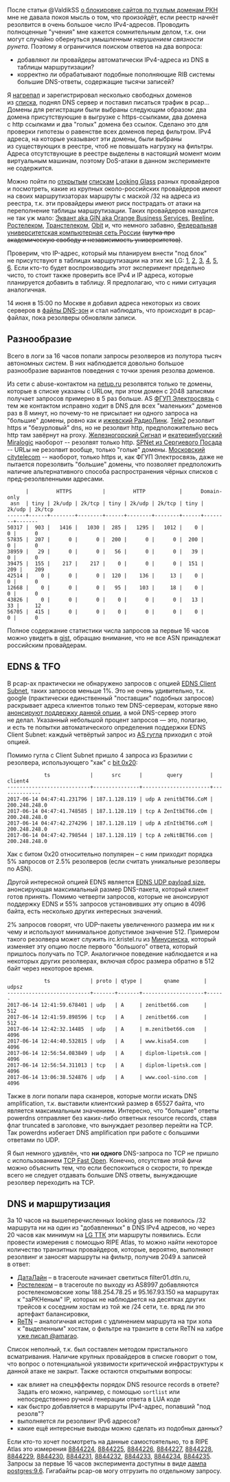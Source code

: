 После статьи @ValdikSS [о блокировке сайтов по тухлым доменам РКН](https://geektimes.ru/post/289947/) мне не давала покоя мысль о том, что произойдёт, если реестр начнёт резолвится в очень большое число IPv4-адресов.  Проводить полноценные "учения" мне кажется сомнительным делом, т.к. они могут случайно обернуться *умышленным нарушением связности рунета*. Поэтому я ограничился поиском ответов на два вопроса:
- добавляют ли провайдеры автоматически IPv4-адреса из DNS в таблицы маршрутизации?
- корректно ли обрабатывают подобные пополняющие RIB системы большие DNS-ответы, содержащие тысячи записей?

Я [нагрепал](https://github.com/darkk/where-is-resolver/tree/master/z-i) и зарегистрировал несколько свободных доменов из [списка](https://github.com/zapret-info/z-i/), поднял DNS сервер и поставил писаться трафик в pcap...
<cut/>
Домены для регистрации были выбраны следующим образом: два домена присутствующие в выгрузке с https-ссылками, два домена с http ссылками и два "голых" домена без ссылок. Сделано это для проверки гипотезы о равенстве всех доменов перед фильтром. IPv4 адреса, на которые указывают эти домены, были выбраны из существующих в реестре, чтоб не повышать нагрузку на фильтры. Адреса отсутствующие в реестре выделены в настоящий момент моим виртуальным машинам, поэтому DoS-атаки в данном эксперименте не содержится.

Можно пойти по [открытым](http://www.bgplookingglass.com/) [спискам](https://archive.li/BhylY) [Looking Glass](https://ru.wikipedia.org/wiki/Looking_Glass) разных провайдеров и посмотреть, какие из крупных около-российских провайдеров имеют на своих маршрутизаторах маршруты с маской /32 на адреса из реестра, т.к. эти провайдеры имеют риск пострадать от атаки на переполнение таблицы маршрутизации. Таких провайдеров находится не так уж мало: [Эквант aka GIN aka Orange Business Services](https://archive.li/i66ic), [Beeline](https://archive.li/Vy5Ue), [Ростелеком](https://archive.li/8nK6U), [Транстелеком](https://archive.li/JM5If), [Obit](https://archive.li/x05wg) и, что немного забавно, [Федеральная университетская компьютерная сеть России](https://archive.li/WBKUV) ~~(шутка про академическую свободу и независимость университетов)~~.

Проверим, что IP-адрес, который мы планируем внести "под блок" не присутствуют в таблицах маршрутизации на этих же LG: [1](https://archive.li/m5JA9), [2](https://archive.li/zUoNP), [3](https://archive.li/MI30v), [4](https://archive.li/n8oBQ), [5](https://archive.li/AW3Ow), [6](https://archive.li/cmopR).  Если кто-то будет воспроизводить этот эксперимент предельно чисто, то стоит также проверить все IPv4 и IP адреса, которые планируется добавить в таблицу. Я предполагаю, что с ними ситуация аналогичная.

14 июня в 15:00 по Москве я добавил адреса некоторых из своих серверов в [файлы DNS-зон](https://github.com/darkk/where-is-resolver/commit/d22e2debc3c10812dda68f3872e3c80917fcf57c) и стал наблюдать, что происходит в pcap-файлах, пока резолверы обновляли записи.

Разнообразие
------------

Всего в логи за 16 часов попали запросы резолверов из полутора тысяч автономных систем.  В них наблюдается довольно большое разнообразие вариантов поведения с точки зрения резолва доменов.

Из сети с abuse-контактом на [netup.ru](https://stat.ripe.net/AS50317) резолвятся только те домены, которые в списке указаны с URLом, при этом домен с 2048 записями получает запросов примерно в 5 раз больше. AS [ФГУП Электросвязь](https://stat.ripe.net/AS57835) с тем же контактом исправно ходит в DNS для всех "маленьких" доменов раз в 8 минут, но почему-то не присылает ни одного запроса на "большие" домены, ровно как и [ижевский РадиоЛинк](https://stat.ripe.net/AS38959).  [Tele2](https://stat.ripe.net/AS39475) резолвит https и "безурловый" dns, но не резолвит http, предположительно весь http там завёрнут на proxy.  [Железногорский Сигнал](https://stat.ripe.net/AS42514) и [екатеринбургский Miralogic](https://stat.ripe.net/AS12668) наоборот -- резолвят только http.  [SPNet из Сергиевого Посада](https://stat.ripe.net/AS43826) -- URLы не резолвит вообще, только "голые" домены.  [Московский citytelecom](https://stat.ripe.net/AS56705) -- наоборот, только https и, как ФГУП Электросвязь, даже не пытается порезолвить "большие" домены, что позволяет предположить наличие альтернативного способа распространения чёрных списков с пред-резолвленными адресами.

```
      |         HTTPS          |         HTTP           |      Domain-only
 asn  | tiny | 2k/udp | 2k/tcp | tiny | 2k/udp | 2k/tcp | tiny | 2k/udp | 2k/tcp
------+------+--------+--------+------+--------+--------+------+--------+-------
50317 |  903 |   1416 |   1030 |  285 |   1295 |   1012 |    0 |      0 |      0
57835 |  207 |      0 |      0 |  200 |      0 |      0 |  200 |      0 |      0
38959 |   29 |      0 |      0 |   56 |      0 |      0 |   39 |      0 |      0
39475 |  155 |    217 |    217 |    0 |      0 |      0 |  151 |    209 |    209
42514 |    0 |      0 |      0 |  120 |    136 |     13 |    0 |      0 |      0
12668 |    0 |      0 |      0 |   95 |    103 |     18 |    0 |      0 |      0
43826 |    0 |      0 |      0 |    0 |      0 |      0 |   13 |     33 |     12
56705 |  415 |      0 |      0 |    0 |      0 |      0 |    0 |      0 |      0
```

Полное содержание статистики числа запросов за первые 16 часов можно увидеть в [gist](https://gist.github.com/darkk/e9c96ca11282493b03fe964b94a6fd59), обращаю внимание, что не все ASN принадлежат российским провайдерам.

EDNS & TFO
----------

В pcap-ах практически не обнаружено запросов с опцией [EDNS Client Subnet](http://www.afasterinternet.com/howitworks.htm), таких запросов меньше 1%. Это не очень удивительно, т.к. google (практически единственный "поставщик" подобных запросов) раскрывает адреса клиентов только тем DNS-серверам, которые явно [анонсируют поддержку данной опции](https://groups.google.com/forum/#!topic/public-dns-announce/67oxFjSLeUM), а мой DNS-сервер этого не делал. Указанный небольшой процент запросов — это, полагаю, и есть те попытки автоматического определения поддержки EDNS Client Subnet: каждый четвёртый запрос из [AS гугла](https://stat.ripe.net/AS15169) приходил с этой опцией.

Помимо гугла с Client Subnet пришло 4 запроса из Бразилии с резолвера, использующего "хак" с [bit 0x20](https://tools.ietf.org/html/draft-vixie-dnsext-dns0x20-00):
```
            ts             |      src      |        query         |    client4
---------------------------+---------------+----------------------+--------------
2017-06-14 04:47:41.231796 | 187.1.128.119 | udp A zenitbET66.CoM | 200.248.248.0
2017-06-14 04:47:41.748585 | 187.1.128.119 | tcp A ZenItbET66.cOm | 200.248.248.0
2017-06-14 04:47:42.274296 | 187.1.128.119 | udp A zEnItbET66.coM | 200.248.248.0
2017-06-14 04:47:42.798544 | 187.1.128.119 | tcp A zeNitBET66.com | 200.248.248.0
```

Хак с битом 0x20 относительно популярен – с ним приходит порядка 5% запросов от 2.5% резолверов (если считать уникальные резолверы по ASN).

Другой интересной опцией EDNS является [EDNS UDP payload size](https://tools.ietf.org/html/rfc6891#section-6.2.3), анонсирующая максимальный размер DNS-пакета, который клиент готов принять.  Помимо четверти запросов, которые не анонсируют поддержку EDNS и 55% запросов установивших эту опцию в 4096 байта, есть несколько других интересных значений.

2% запросов говорят, что UDP-пакеты увеличенного размера им ни к чему и используют минимальное допустимое значение 512.  Примером такого резолвера может служить irc.kristel.ru из [Минусинска](https://stat.ripe.net/213.110.250.58), который изменяет эту опцию после первого "большого" ответа, который пришлось получать по TCP. Аналогичное поведение наблюдается и на некоторых других резолверах, включая сброс размера обратно в 512 байт через некоторое время.

```
            ts             | proto | qtype |       qname        | udpsz
---------------------------+-------+-------+--------------------+------
2017-06-14 12:41:59.678401 | udp   | A     | zenitbet66.com     |   512
2017-06-14 12:41:59.898596 | tcp   | A     | zenitbet66.com     |   512
2017-06-14 12:42:32.14485  | udp   | A     | m.zenitbet66.com   |  4096
2017-06-14 12:44:40.532815 | udp   | A     | www.kisa54.com     |  4096
2017-06-14 12:56:54.083849 | udp   | A     | diplom-lipetsk.com |  4096
2017-06-14 12:56:54.311013 | tcp   | A     | diplom-lipetsk.com |  4096
2017-06-14 13:06:38.524876 | udp   | A     | www.cool-sino.com  |  4096
```

Также в логи попали пара сканеров, которые могли искать DNS amplification, т.к. выставили клиентский размер в 65527 байта, что является максимальным значением.  Интересно, что "большие" ответы powerdns отправляет без каких-либо ответных resource records, ставя флаг truncated в заголовке, что вынуждает резолвер перейти на TCP. Так powerdns избегает DNS amplification при работе с большими ответами по UDP.

Я был немного удивлён, что **ни одного** DNS-запроса по TCP не пришло с использованием [TCP Fast Open](https://en.wikipedia.org/wiki/TCP_Fast_Open).  Конечно, отсутствие этой фичи можно объяснить тем, что если беспокоиться о скорости, то прежде всего не следует отдавать большие DNS ответы, вынуждающие резолвер переходить на TCP.

DNS и маршрутизация
-------------------

За 10 часов на вышеперечисленных looking glass не появилось /32 маршрута ни на один из "добавленных" в DNS IPv4 адресов, но через 20 часов как минимум на [LG ТТК](https://archive.li/75RPn) эти маршруты появились.  Если провести измерения с помощью RIPE Atlas, то можно найти некоторое количество транзитных провайдеров, которые, вероятно, выполняют резолвинг и заносят маршруты на фильтр, получив 2049 `A` записей в ответ:

- [ДатаЛайн](AS49063) – в traceroute начинает светиться filter01.dtln.ru,
- [Ростелеком](AS8997) – в traceroute по выходу из AS8997 добавляются ростелекомовские хопы 188.254.78.25 и 95.167.93.150 на маршрутах к "заРКНеным" IP, которых не наблюдается на десятках других трейсов к соседним хостам из той же /24 сети, т.е. вряд ли это артефакт балансировки,
- [ReTN](AS9002) – аналогичная история с удлинением маршрута на три хопа к "выделенным" хостам, о фильтре на транзите в сети ReTN на хабре [уже писал @amarao](https://habrahabr.ru/post/192046/).

Список неполный, т.к. был составлен методом пристального всматривания.  Наличие крупных провайдеров в списке говорит о том, что вопрос о потенциальной уязвимости критической инфраструктуры к данной атаке не закрыт.  Также остаются открытыми вопросы:
- как влияет на спецэффекты порядок DNS resource records в ответе? Задать его можно, например, с помощью `sortlist` или непосредственно ручной генерации ответа в LUA коде
- как быстро добавляется в маршруты IPv4-адрес, попавший "под резолв"?
- выполняется ли резолвинг IPv6 адресов?
- какие ещё интересные выводы можно сделать из подобных данных?

Если кто-то хочет посмотреть на данные самостоятельно, то в RIPE Atlas это измерения [8844224](https://atlas.ripe.net/measurements/8844224/), [8844225](https://atlas.ripe.net/measurements/8844225/), [8844226](https://atlas.ripe.net/measurements/8844226/), [8844227](https://atlas.ripe.net/measurements/8844227/), [8844228](https://atlas.ripe.net/measurements/8844228/), [8844229](https://atlas.ripe.net/measurements/8844229/), [8844230](https://atlas.ripe.net/measurements/8844230/), [8844231](https://atlas.ripe.net/measurements/8844231/), [8844232](https://atlas.ripe.net/measurements/8844232/), [8844233](https://atlas.ripe.net/measurements/8844233/), [8844234](https://atlas.ripe.net/measurements/8844234/), [8844235](https://atlas.ripe.net/measurements/8844235/). Запросы за первые 16 часов эксперимента доступны в виде [дампа postgres:9.6](http://darkk.net.ru/garbage/pg_dnsq_2017-06-14T02:54:14_2017-06-14T18:51:59.sql.bz2).  Гигабайты pcap-ов могу отгрузить по отдельному запросу.
